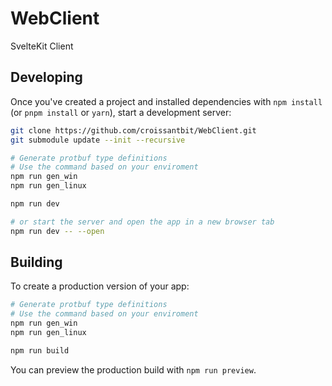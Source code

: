 # WebClient

SvelteKit Client

## Developing

Once you've created a project and installed dependencies with `npm install` (or `pnpm install` or `yarn`), start a development server:

```bash
git clone https://github.com/croissantbit/WebClient.git
git submodule update --init --recursive

# Generate protbuf type definitions
# Use the command based on your enviroment
npm run gen_win
npm run gen_linux

npm run dev

# or start the server and open the app in a new browser tab
npm run dev -- --open
```

## Building

To create a production version of your app:

```bash
# Generate protbuf type definitions
# Use the command based on your enviroment
npm run gen_win
npm run gen_linux

npm run build
```

You can preview the production build with `npm run preview`.
